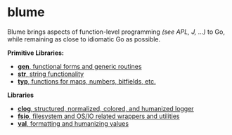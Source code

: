 # blume

Blume brings aspects of function-level programming *(see APL, J, ...)* to Go, while remaining as close to idiomatic Go as possible.


**Primitive Libraries:**
- [**gen**, functional forms and generic routines](./gen/README.md)
- [**str**, string functionality](./str/README.md)
- [**typ**, functions for maps, numbers, bitfields, etc.](./typ/README.md)

**Libraries**
- [**clog**, structured, normalized, colored, and humanized logger](./clog/README.md)
- [**fsio**, filesystem and OS/IO related wrappers and utilities](./fsio/README.md)
- [**val**, formatting and humanizing values](./val/README.md)

